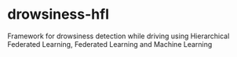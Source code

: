 # drowsiness-hfl
Framework for drowsiness detection while driving using Hierarchical Federated Learning, Federated Learning and Machine Learning
